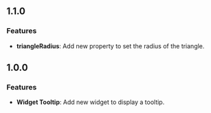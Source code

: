 ## 1.1.0

### Features
* **triangleRadius**: Add new property to set the radius of the triangle.


## 1.0.0

### Features
* **Widget Tooltip**: Add new widget to display a tooltip.
